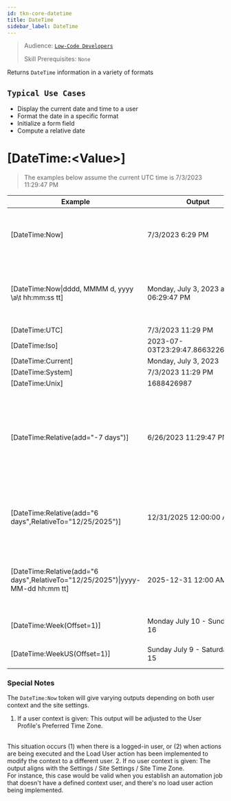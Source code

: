 ```yaml
---
id: tkn-core-datetime
title: DateTime
sidebar_label: DateTime
---
```


> Audience: [`Low-Code Developers`](audience.md#top)
> 
> Skill Prerequisites: `None`

Returns `DateTime` information in a variety of formats

## `Typical Use Cases`

* Display the current date and time to a user
* Format the date in a specific format
* Initialize a form field
* Compute a relative date

# [DateTime:\<Value\>]

> The examples below assume the current UTC time is 7/3/2023 11:29:47 PM

| Example | Output | Notes |
| ------- | ------ | ----- |
| [DateTime:Now] | 7/3/2023 6:29 PM | Assumes the user's preferred time zone is US Central Time |
| \[DateTime:Now\|dddd\, MMMM d\, yyyy \\a\\t hh:mm:ss tt\] | Monday, July 3, 2023 at 06:29:47 PM | An optional formatting string can be used to format the output on any date. |
| [DateTime:UTC] | 7/3/2023 11:29 PM |
| [DateTime:Iso] | 2023-07-03T23:29:47.8663226+00:00 |
| [DateTime:Current] | Monday, July 3, 2023 |
| [DateTime:System] | 7/3/2023 11:29 PM |
| [DateTime:Unix] | 1688426987 |
| [DateTime:Relative(add="-7 days")] | 6/26/2023 11:29:47 PM | Supports seconds, minutes, hours, days, weeks, months or years. Computation is based on the current time. |
| [DateTime:Relative(add="6 days",RelativeTo="12/25/2025")] | 12/31/2025 12:00:00 AM | The computation is based on the optional RelativeTo date when specified. |
| \[DateTime:Relative\(add="6 days"\,RelativeTo="12/25/2025"\)\|yyyy\-MM\-dd hh:mm tt\] | 2025-12-31 12:00 AM | An optional formatting string can be used to format the output on any date. |
| [DateTime:Week(Offset=1)] | Monday July 10 - Sunday July 16 | Offset is 1 week into the future |
| [DateTime:WeekUS(Offset=1)] | Sunday July 9 - Saturday July 15 | Offset is 1 week into the future |

### Special Notes

The `DateTime:Now` token will give varying outputs depending on both user context and the site settings.

1. If a user context is given: This output will be adjusted to the User Profile's Preferred Time Zone.
<br/>
    This situation occurs (1) when there is a logged-in user, or (2) when actions are being executed and the Load User action has been implemented to modify the context to a different user.
2. If no user context is given: The output aligns with the Settings / Site Settings / Site Time Zone.
<br/>
    For instance, this case would be valid when you establish an automation job that doesn't have a defined context user, and there's no load user action being implemented.